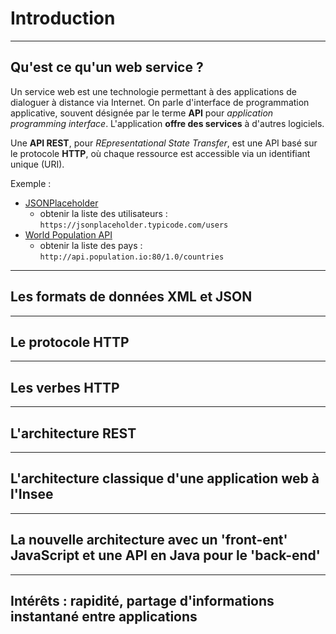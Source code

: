 # Introduction

----

## Qu'est ce qu'un web service ?

Un service web est une technologie permettant à des applications de dialoguer à distance via Internet. On parle d'interface de programmation applicative, souvent désignée par le terme **API** pour *application programming interface*. L'application **offre des services** à d'autres logiciels.

Une **API REST**, pour *REpresentational State Transfer*,  est une API basé sur le protocole **HTTP**, où chaque ressource est accessible via un identifiant unique (URI).

Exemple :
- [JSONPlaceholder](https://jsonplaceholder.typicode.com/)
     - obtenir la liste des utilisateurs : `https://jsonplaceholder.typicode.com/users`
- [World Population API](http://api.population.io/)
    - obtenir la liste des pays : `http://api.population.io:80/1.0/countries`

----

## Les formats de données XML et JSON

----

## Le protocole HTTP

----

## Les verbes HTTP

----

## L'architecture REST

----

## L'architecture classique d'une application web à l'Insee

---- 

## La nouvelle architecture avec un 'front-ent' JavaScript et une API en Java pour le 'back-end'

----

## Intérêts : rapidité, partage d'informations instantané entre applications

